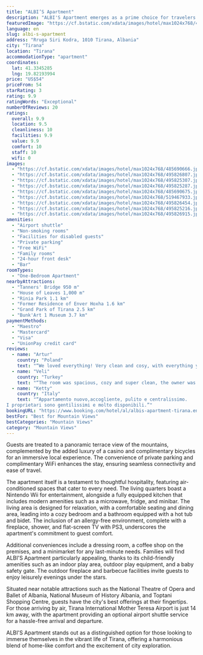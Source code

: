 ```yaml
---
title: "ALBI’S Apartment"
description: "ALBI'S Apartment emerges as a prime choice for travelers seeking a blend of comfort, convenience, and entertainment in the heart of Tirana."
featuredImage: "https://cf.bstatic.com/xdata/images/hotel/max1024x768/485690666.jpg?k=ffa0dfee8d063e95ff554094d12b0599faaeb1e655214b284691799d46565db9&o=&hp=1"
language: en
slug: albi-s-apartment
address: "Rruga Siri Kodra, 1010 Tirana, Albania"
city: "Tirana"
location: "Tirana"
accommodationType: "apartment"
coordinates:
  lat: 41.3345285
  lng: 19.82193994
price: "US$54"
priceFrom: 54
starRating: 3
rating: 9.9
ratingWords: "Exceptional"
numberOfReviews: 20
ratings:
  overall: 9.9
  location: 9.5
  cleanliness: 10
  facilities: 9.9
  value: 9.9
  comfort: 10
  staff: 10
  wifi: 0
images:
  - "https://cf.bstatic.com/xdata/images/hotel/max1024x768/485690666.jpg?k=ffa0dfee8d063e95ff554094d12b0599faaeb1e655214b284691799d46565db9&o=&hp=1"
  - "https://cf.bstatic.com/xdata/images/hotel/max1024x768/495826807.jpg?k=1bce7e76ad74da0f914315106532cfe82f22bbe0122d87c54cdb67ee230d064d&o=&hp=1"
  - "https://cf.bstatic.com/xdata/images/hotel/max1024x768/495825307.jpg?k=94925395f2f56303ac571a164b1a085f438bba70f5b7e574bba774c0744f32b2&o=&hp=1"
  - "https://cf.bstatic.com/xdata/images/hotel/max1024x768/495825287.jpg?k=d51caa78c81b6b9318ca21d7abee6c6116e18fdf05e37c0ec2de401ded295a3b&o=&hp=1"
  - "https://cf.bstatic.com/xdata/images/hotel/max1024x768/485690675.jpg?k=6a5bf0f4280768016efddc0f6cb0e4f2e7f1e50088cd7c451bd67f7e2497a091&o=&hp=1"
  - "https://cf.bstatic.com/xdata/images/hotel/max1024x768/519467933.jpg?k=ddfcb5def356ecd5f8578386d30fbdce0f0a393fe57aacc81a81f15276d8797c&o=&hp=1"
  - "https://cf.bstatic.com/xdata/images/hotel/max1024x768/495826454.jpg?k=389947f7ff772a147f98cfc282861a013ecc79d7842a5157d178dc1f2661c9bd&o=&hp=1"
  - "https://cf.bstatic.com/xdata/images/hotel/max1024x768/495825216.jpg?k=02fa6587b4eb1ef1c27e4daf6f7f0dc3fad03afba7e8c3391791e47b9a4d253f&o=&hp=1"
  - "https://cf.bstatic.com/xdata/images/hotel/max1024x768/495826915.jpg?k=abec7e83e07bfcb98ac3f8c31142211da7745e6529a6cb4bb136240ff3373e50&o=&hp=1"
amenities:
  - "Airport shuttle"
  - "Non-smoking rooms"
  - "Facilities for disabled guests"
  - "Private parking"
  - "Free WiFi"
  - "Family rooms"
  - "24-hour front desk"
  - "Bar"
roomTypes:
  - "One-Bedroom Apartment"
nearbyAttractions:
  - "Tanners' Bridge 950 m"
  - "House of Leaves 1,000 m"
  - "Rinia Park 1.1 km"
  - "Former Residence of Enver Hoxha 1.6 km"
  - "Grand Park of Tirana 2.5 km"
  - "Bunk'Art 1 Museum 3.7 km"
paymentMethods:
  - "Maestro"
  - "Mastercard"
  - "Visa"
  - "UnionPay credit card"
reviews:
  - name: "Artur"
    country: "Poland"
    text: "“We loved everything! Very clean and cosy, with everything you need and in great location. The host was very kind too. We definately recommend this apartment.”"
  - name: "Veli"
    country: "Turkey"
    text: "“The room was spacious, cozy and super clean, the owner was very friendly, he came to pick us up from downtown. The location is in the middle of everywhere”"
  - name: "Ketty"
    country: "Italy"
    text: "“Appartamento nuovo,accogliente, pulito e centralissimo.
I proprietari sono gentilissimi e molto disponibili.”"
bookingURL: "https://www.booking.com/hotel/al/albis-apartment-tirana.en-gb.html?aid=8035640"
bestFor: "Best for Mountain Views"
bestCategories: "Mountain Views"
category: "Mountain Views"
---
```


Guests are treated to a panoramic terrace view of the mountains, complemented by the added luxury of a casino and complimentary bicycles for an immersive local experience. The convenience of private parking and complimentary WiFi enhances the stay, ensuring seamless connectivity and ease of travel.

The apartment itself is a testament to thoughtful hospitality, featuring air-conditioned spaces that cater to every need. The living quarters boast a Nintendo Wii for entertainment, alongside a fully equipped kitchen that includes modern amenities such as a microwave, fridge, and minibar. The living area is designed for relaxation, with a comfortable seating and dining area, leading into a cozy bedroom and a bathroom equipped with a hot tub and bidet. The inclusion of an allergy-free environment, complete with a fireplace, shower, and flat-screen TV with PS3, underscores the apartment's commitment to guest comfort.

Additional conveniences include a dressing room, a coffee shop on the premises, and a minimarket for any last-minute needs. Families will find ALBI'S Apartment particularly appealing, thanks to its child-friendly amenities such as an indoor play area, outdoor play equipment, and a baby safety gate. The outdoor fireplace and barbecue facilities invite guests to enjoy leisurely evenings under the stars.

Situated near notable attractions such as the National Theatre of Opera and Ballet of Albania, National Museum of History Albania, and Toptani Shopping Centre, guests have the city's best offerings at their fingertips. For those arriving by air, Tirana International Mother Teresa Airport is just 14 km away, with the apartment providing an optional airport shuttle service for a hassle-free arrival and departure.

ALBI'S Apartment stands out as a distinguished option for those looking to immerse themselves in the vibrant life of Tirana, offering a harmonious blend of home-like comfort and the excitement of city exploration.